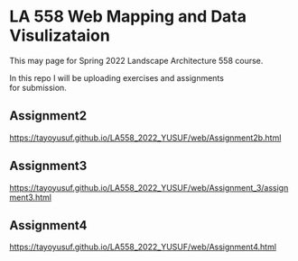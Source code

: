 # LA 558 Web Mapping and Data Visulizataion 
This may page for Spring 2022 Landscape Architecture 558 course.
  
In this repo I will be uploading exercises and assignments  
for submission.

<h2>Assignment2</h2>

https://tayoyusuf.github.io/LA558_2022_YUSUF/web/Assignment2b.html

<h2>Assignment3</h2>

https://tayoyusuf.github.io/LA558_2022_YUSUF/web/Assignment_3/assignment3.html

<h2>Assignment4</h2>

https://tayoyusuf.github.io/LA558_2022_YUSUF/web/Assignment4.html
